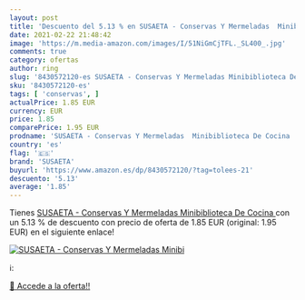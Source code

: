 ```yaml
---
layout: post
title: 'Descuento del 5.13 % en SUSAETA - Conservas Y Mermeladas  Minibi'
date: 2021-02-22 21:48:42
image: 'https://m.media-amazon.com/images/I/51NiGmCjTFL._SL400_.jpg'
comments: true
category: ofertas
author: ring
slug: '8430572120-es SUSAETA - Conservas Y Mermeladas Minibiblioteca De Cocina'
sku: '8430572120-es'
tags: [ 'conservas', ]
actualPrice: 1.85 EUR
currency: EUR
price: 1.85
comparePrice: 1.95 EUR
prodname: 'SUSAETA - Conservas Y Mermeladas  Minibiblioteca De Cocina '
country: 'es'
flag: '🇪🇸'
brand: 'SUSAETA'
buyurl: 'https://www.amazon.es/dp/8430572120/?tag=tolees-21'
descuento: '5.13'
average: '1.85'
---
```


Tienes [SUSAETA - Conservas Y Mermeladas  Minibiblioteca De Cocina ](https://www.amazon.es/dp/8430572120/?tag=tolees-21) con un 5.13 % de descuento con precio de oferta de 1.85 EUR (original: 1.95 EUR) en el siguiente enlace!

[![SUSAETA - Conservas Y Mermeladas  Minibi](https://m.media-amazon.com/images/I/51NiGmCjTFL._SL400_.jpg)](https://www.amazon.es/dp/8430572120/?tag=tolees-21)

ℹ️:


[🛒 Accede a la oferta!!](https://www.amazon.es/dp/8430572120/?tag=tolees-21)
